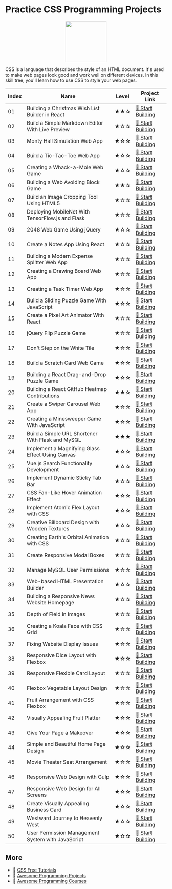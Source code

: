 # Practice CSS Programming Projects

<div align="center">
<img width="128px" src="https://file.labex.io/path/YheSJQuYYCNJ.png">
</div>

CSS is a language that describes the style of an HTML document. It's used to make web pages look good and work well on different devices. In this skill tree, you'll learn how to use CSS to style your web pages.

|   Index | Name                                              | Level   | Project Link                                                                                            |
|---------|---------------------------------------------------|---------|---------------------------------------------------------------------------------------------------------|
|      01 | Building a Christmas Wish List Builder in React   | ★★☆     | [🚀 Start Building](https://labex.io/courses/project-building-a-christmas-wish-list-builder-in-react)   |
|      02 | Build a Simple Markdown Editor With Live Preview  | ★☆☆     | [🚀 Start Building](https://labex.io/courses/project-build-a-simple-markdown-editor-with-live-preview)  |
|      03 | Monty Hall Simulation Web App                     | ★☆☆     | [🚀 Start Building](https://labex.io/courses/project-monty-hall-problem-simulation-web-app)             |
|      04 | Build a Tic-Tac-Toe Web App                       | ★☆☆     | [🚀 Start Building](https://labex.io/courses/project-build-a-tic-tac-toe-web-app)                       |
|      05 | Creating a Whack-a-Mole Web Game                  | ★☆☆     | [🚀 Start Building](https://labex.io/courses/project-creating-a-whack-a-mole-web-game)                  |
|      06 | Building a Web Avoiding Block Game                | ★★☆     | [🚀 Start Building](https://labex.io/courses/project-building-a-web-avoiding-block-game)                |
|      07 | Build an Image Cropping Tool Using HTML5          | ★☆☆     | [🚀 Start Building](https://labex.io/courses/project-build-an-image-cropping-tool-using-html5)          |
|      08 | Deploying MobileNet With TensorFlow.js and Flask  | ★☆☆     | [🚀 Start Building](https://labex.io/courses/project-deploying-mobilenet-with-tensorflowjs-and-flask)   |
|      09 | 2048 Web Game Using jQuery                        | ★☆☆     | [🚀 Start Building](https://labex.io/courses/project-2048-web-game-using-jquery)                        |
|      10 | Create a Notes App Using React                    | ★☆☆     | [🚀 Start Building](https://labex.io/courses/project-create-a-notes-app-using-react)                    |
|      11 | Building a Modern Expense Splitter Web App        | ★☆☆     | [🚀 Start Building](https://labex.io/courses/project-building-a-expense-splitter-web-app)               |
|      12 | Creating a Drawing Board Web App                  | ★☆☆     | [🚀 Start Building](https://labex.io/courses/project-creating-a-drawing-board-web-app)                  |
|      13 | Creating a Task Timer Web App                     | ★☆☆     | [🚀 Start Building](https://labex.io/courses/project-creating-a-task-timer-web-app)                     |
|      14 | Build a Sliding Puzzle Game With JavaScript       | ★☆☆     | [🚀 Start Building](https://labex.io/courses/project-build-a-sliding-puzzle-game-with-javascript)       |
|      15 | Create a Pixel Art Animator With React            | ★☆☆     | [🚀 Start Building](https://labex.io/courses/project-create-a-pixel-art-animator-with-react)            |
|      16 | jQuery Flip Puzzle Game                           | ★☆☆     | [🚀 Start Building](https://labex.io/courses/project-jquery-flip-puzzle-game)                           |
|      17 | Don't Step on the White Tile                      | ★☆☆     | [🚀 Start Building](https://labex.io/courses/project-dont-step-on-the-white-tile)                       |
|      18 | Build a Scratch Card Web Game                     | ★☆☆     | [🚀 Start Building](https://labex.io/courses/project-scratch-card-game)                                 |
|      19 | Building a React Drag-and-Drop Puzzle Game        | ★☆☆     | [🚀 Start Building](https://labex.io/courses/project-building-a-react-drag-and-drop-puzzle-game)        |
|      20 | Building a React GitHub Heatmap Contributions     | ★★☆     | [🚀 Start Building](https://labex.io/courses/project-building-a-react-github-heatmap-contributions)     |
|      21 | Create a Swiper Carousel Web App                  | ★☆☆     | [🚀 Start Building](https://labex.io/courses/project-create-a-swiper-carousel-web-app)                  |
|      22 | Creating a Minesweeper Game With JavaScript       | ★☆☆     | [🚀 Start Building](https://labex.io/courses/project-creating-a-minesweeper-game-with-javascript)       |
|      23 | Build a Simple URL Shortener With Flask and MySQL | ★★★     | [🚀 Start Building](https://labex.io/courses/project-build-a-simple-url-shortener-with-flask-and-mysql) |
|      24 | Implement a Magnifying Glass Effect Using Canvas  | ★☆☆     | [🚀 Start Building](https://labex.io/courses/project-implement-a-magnifying-glass-effect-using-canvas)  |
|      25 | Vue.js Search Functionality Development           | ★☆☆     | [🚀 Start Building](https://labex.io/courses/project-do-a-search)                                       |
|      26 | Implement Dynamic Sticky Tab Bar                  | ★☆☆     | [🚀 Start Building](https://labex.io/courses/project-dynamic-tab-bar)                                   |
|      27 | CSS Fan-Like Hover Animation Effect               | ★☆☆     | [🚀 Start Building](https://labex.io/courses/project-unfold-your-fan)                                   |
|      28 | Implement Atomic Flex Layout with CSS             | ★☆☆     | [🚀 Start Building](https://labex.io/courses/project-atomic-css)                                        |
|      29 | Creative Billboard Design with Wooden Textures    | ★☆☆     | [🚀 Start Building](https://labex.io/courses/project-creative-billboard)                                |
|      30 | Creating Earth's Orbital Animation with CSS       | ★☆☆     | [🚀 Start Building](https://labex.io/courses/project-exploring-the-earth)                               |
|      31 | Create Responsive Modal Boxes                     | ★☆☆     | [🚀 Start Building](https://labex.io/courses/project-naughty-modal-box)                                 |
|      32 | Manage MySQL User Permissions                     | ★☆☆     | [🚀 Start Building](https://labex.io/courses/project-user-permission-management)                        |
|      33 | Web-based HTML Presentation Builder               | ★☆☆     | [🚀 Start Building](https://labex.io/courses/project-web-ppt)                                           |
|      34 | Building a Responsive News Website Homepage       | ★☆☆     | [🚀 Start Building](https://labex.io/courses/project-creating-website-homepage)                         |
|      35 | Depth of Field in Images                          | ★☆☆     | [🚀 Start Building](https://labex.io/courses/project-depth-of-field-in-images)                          |
|      36 | Creating a Koala Face with CSS Grid               | ★☆☆     | [🚀 Start Building](https://labex.io/courses/project-draw-a-koala)                                      |
|      37 | Fixing Website Display Issues                     | ★☆☆     | [🚀 Start Building](https://labex.io/courses/project-fix-website-display)                               |
|      38 | Responsive Dice Layout with Flexbox               | ★☆☆     | [🚀 Start Building](https://labex.io/courses/project-flex-dice-layout)                                  |
|      39 | Responsive Flexible Card Layout                   | ★☆☆     | [🚀 Start Building](https://labex.io/courses/project-flexible-card)                                     |
|      40 | Flexbox Vegetable Layout Design                   | ★☆☆     | [🚀 Start Building](https://labex.io/courses/project-fresh-vegetables)                                  |
|      41 | Fruit Arrangement with CSS Flexbox                | ★☆☆     | [🚀 Start Building](https://labex.io/courses/project-fruit-arrangement)                                 |
|      42 | Visually Appealing Fruit Platter                  | ★☆☆     | [🚀 Start Building](https://labex.io/courses/project-fruit-platter)                                     |
|      43 | Give Your Page a Makeover                         | ★☆☆     | [🚀 Start Building](https://labex.io/courses/project-give-your-page-a-makeover)                         |
|      44 | Simple and Beautiful Home Page Design             | ★☆☆     | [🚀 Start Building](https://labex.io/courses/project-labex-knowledge-network)                           |
|      45 | Movie Theater Seat Arrangement                    | ★☆☆     | [🚀 Start Building](https://labex.io/courses/project-movie-theater-seat-arrangement)                    |
|      46 | Responsive Web Design with Gulp                   | ★☆☆     | [🚀 Start Building](https://labex.io/courses/project-responsive-page-layout)                            |
|      47 | Responsive Web Design for All Screens             | ★☆☆     | [🚀 Start Building](https://labex.io/courses/project-responsive-web-design)                             |
|      48 | Create Visually Appealing Business Card           | ★☆☆     | [🚀 Start Building](https://labex.io/courses/project-user-business-cards)                               |
|      49 | Westward Journey to Heavenly West                 | ★☆☆     | [🚀 Start Building](https://labex.io/courses/project-westward-journey-to-heavenly-west)                 |
|      50 | User Permission Management System with JavaScript | ★☆☆     | [🚀 Start Building](https://labex.io/courses/project-permission-management)                             |

## More

- 🔗 [CSS Free Tutorials](https://github.com/labex-labs/css-free-tutorials)
- 🔗 [Awesome Programming Projects](https://github.com/labex-labs/awesome-programming-projects)
- 🔗 [Awesome Programming Courses](https://github.com/labex-labs/awesome-programming-courses)

